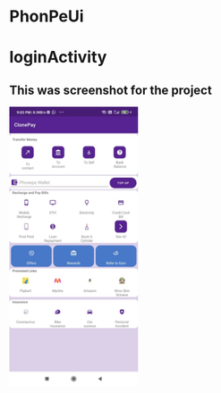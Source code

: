 # PhonPeUi

# loginActivity


<h2>This was screenshot for the project</h2>
<img src="https://github.com/00nkul/PhonPeUi/blob/main/ss.jpeg" alt="Your image title" height="500"/>

